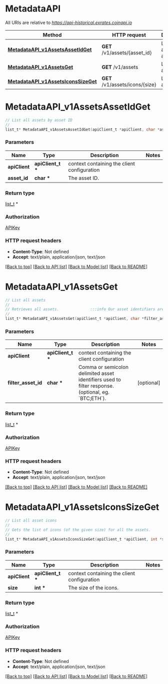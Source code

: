 # MetadataAPI

All URIs are relative to *https://api-historical.exrates.coinapi.io*

Method | HTTP request | Description
------------- | ------------- | -------------
[**MetadataAPI_v1AssetsAssetIdGet**](MetadataAPI.md#MetadataAPI_v1AssetsAssetIdGet) | **GET** /v1/assets/{asset_id} | List all assets by asset ID
[**MetadataAPI_v1AssetsGet**](MetadataAPI.md#MetadataAPI_v1AssetsGet) | **GET** /v1/assets | List all assets
[**MetadataAPI_v1AssetsIconsSizeGet**](MetadataAPI.md#MetadataAPI_v1AssetsIconsSizeGet) | **GET** /v1/assets/icons/{size} | List all asset icons


# **MetadataAPI_v1AssetsAssetIdGet**
```c
// List all assets by asset ID
//
list_t* MetadataAPI_v1AssetsAssetIdGet(apiClient_t *apiClient, char *asset_id);
```

### Parameters
Name | Type | Description  | Notes
------------- | ------------- | ------------- | -------------
**apiClient** | **apiClient_t \*** | context containing the client configuration |
**asset_id** | **char \*** | The asset ID. | 

### Return type

[list_t](v1_asset.md) *


### Authorization

[APIKey](../README.md#APIKey)

### HTTP request headers

 - **Content-Type**: Not defined
 - **Accept**: text/plain, application/json, text/json

[[Back to top]](#) [[Back to API list]](../README.md#documentation-for-api-endpoints) [[Back to Model list]](../README.md#documentation-for-models) [[Back to README]](../README.md)

# **MetadataAPI_v1AssetsGet**
```c
// List all assets
//
// Retrieves all assets.              :::info Our asset identifiers are aligned with the ISO 4217 currency codes standard only for fiat money (government or law regulated currency). :::              :::info Properties of the output are providing aggregated information from across all symbols related to the specific asset. If you need to calculate your aggregation (e.g., limiting only the particular type of symbols), you should use /v1/symbols endpoint as a data source. :::
//
list_t* MetadataAPI_v1AssetsGet(apiClient_t *apiClient, char *filter_asset_id);
```

### Parameters
Name | Type | Description  | Notes
------------- | ------------- | ------------- | -------------
**apiClient** | **apiClient_t \*** | context containing the client configuration |
**filter_asset_id** | **char \*** | Comma or semicolon delimited asset identifiers used to filter response. (optional, eg. &#x60;BTC;ETH&#x60;). | [optional] 

### Return type

[list_t](v1_asset.md) *


### Authorization

[APIKey](../README.md#APIKey)

### HTTP request headers

 - **Content-Type**: Not defined
 - **Accept**: text/plain, application/json, text/json

[[Back to top]](#) [[Back to API list]](../README.md#documentation-for-api-endpoints) [[Back to Model list]](../README.md#documentation-for-models) [[Back to README]](../README.md)

# **MetadataAPI_v1AssetsIconsSizeGet**
```c
// List all asset icons
//
// Gets the list of icons (of the given size) for all the assets.
//
list_t* MetadataAPI_v1AssetsIconsSizeGet(apiClient_t *apiClient, int *size);
```

### Parameters
Name | Type | Description  | Notes
------------- | ------------- | ------------- | -------------
**apiClient** | **apiClient_t \*** | context containing the client configuration |
**size** | **int \*** | The size of the icons. | 

### Return type

[list_t](v1_icon.md) *


### Authorization

[APIKey](../README.md#APIKey)

### HTTP request headers

 - **Content-Type**: Not defined
 - **Accept**: text/plain, application/json, text/json

[[Back to top]](#) [[Back to API list]](../README.md#documentation-for-api-endpoints) [[Back to Model list]](../README.md#documentation-for-models) [[Back to README]](../README.md)


